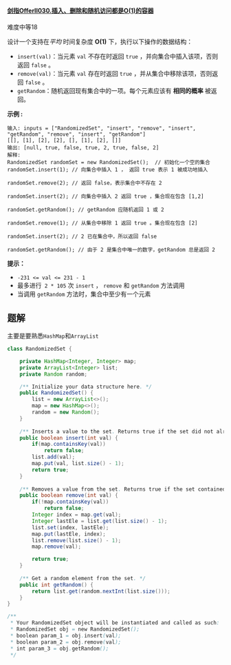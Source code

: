 #### [剑指OfferII030.插入、删除和随机访问都是O(1)的容器](https://leetcode-cn.com/problems/FortPu/)

难度中等18

设计一个支持在*平均* 时间复杂度 **O(1)** 下，执行以下操作的数据结构：

- `insert(val)`：当元素 `val` 不存在时返回 `true` ，并向集合中插入该项，否则返回 `false` 。
- `remove(val)`：当元素 `val` 存在时返回 `true` ，并从集合中移除该项，否则返回 `false` 。
- `getRandom`：随机返回现有集合中的一项。每个元素应该有 **相同的概率** 被返回。

 

**示例 :**

```
输入: inputs = ["RandomizedSet", "insert", "remove", "insert", "getRandom", "remove", "insert", "getRandom"]
[[], [1], [2], [2], [], [1], [2], []]
输出: [null, true, false, true, 2, true, false, 2]
解释:
RandomizedSet randomSet = new RandomizedSet();  // 初始化一个空的集合
randomSet.insert(1); // 向集合中插入 1 ， 返回 true 表示 1 被成功地插入

randomSet.remove(2); // 返回 false，表示集合中不存在 2 

randomSet.insert(2); // 向集合中插入 2 返回 true ，集合现在包含 [1,2] 

randomSet.getRandom(); // getRandom 应随机返回 1 或 2 
  
randomSet.remove(1); // 从集合中移除 1 返回 true 。集合现在包含 [2] 

randomSet.insert(2); // 2 已在集合中，所以返回 false 

randomSet.getRandom(); // 由于 2 是集合中唯一的数字，getRandom 总是返回 2 
```

 

**提示：**

- `-231 <= val <= 231 - 1`
- 最多进行` 2 * 105` 次 `insert` ， `remove` 和 `getRandom` 方法调用
- 当调用 `getRandom` 方法时，集合中至少有一个元素

##  题解

主要是要熟悉`HashMap`和`ArrayList`

```java
class RandomizedSet {

    private HashMap<Integer, Integer> map;
    private ArrayList<Integer> list;
    private Random random;

    /** Initialize your data structure here. */
    public RandomizedSet() {
        list = new ArrayList<>();
        map = new HashMap<>();
        random = new Random();
    }
    
    /** Inserts a value to the set. Returns true if the set did not already contain the specified element. */
    public boolean insert(int val) {
        if(map.containsKey(val))
            return false;
        list.add(val);
        map.put(val, list.size() - 1);
        return true;
    }
    
    /** Removes a value from the set. Returns true if the set contained the specified element. */
    public boolean remove(int val) {
        if(!map.containsKey(val))
            return false;
        Integer index = map.get(val);
        Integer lastEle = list.get(list.size() - 1);
        list.set(index, lastEle);
        map.put(lastEle, index);
        list.remove(list.size() - 1);
        map.remove(val);

        return true;
    }
    
    /** Get a random element from the set. */
    public int getRandom() {
        return list.get(random.nextInt(list.size()));
    }
}

/**
 * Your RandomizedSet object will be instantiated and called as such:
 * RandomizedSet obj = new RandomizedSet();
 * boolean param_1 = obj.insert(val);
 * boolean param_2 = obj.remove(val);
 * int param_3 = obj.getRandom();
 */
```

